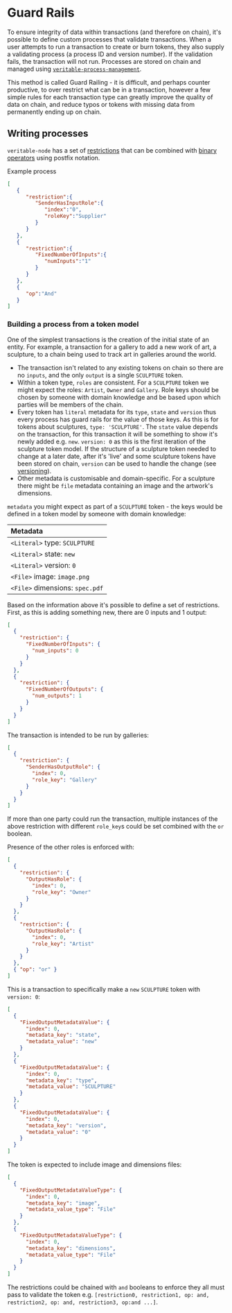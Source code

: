# Guard Rails

To ensure integrity of data within transactions (and therefore on chain), it's possible to define custom processes that validate transactions. When a user attempts to run a transaction to create or burn tokens, they also supply a validating process (a process ID and version number). If the validation fails, the transaction will not run. Processes are stored on chain and managed using [`veritable-process-management`](https://github.com/digicatapult/dscp-process-management/).

This method is called Guard Railing - it is difficult, and perhaps counter productive, to over restrict what can be in a transaction, however a few simple rules for each transaction type can greatly improve the quality of data on chain, and reduce typos or tokens with missing data from permanently ending up on chain.

## Writing processes

`veritable-node` has a set of [restrictions](https://github.com/digicatapult/dscp-node/#restrictions) that can be combined with [binary operators](https://github.com/digicatapult/dscp-node/#binary-operations) using postfix notation.

Example process

```JSON
[
   {
      "restriction":{
         "SenderHasInputRole":{
            "index":"0",
            "roleKey":"Supplier"
         }
      }
   },
   {
      "restriction":{
         "FixedNumberOfInputs":{
            "numInputs":"1"
         }
      }
   },
   {
      "op":"And"
   }
]
```

### Building a process from a token model

One of the simplest transactions is the creation of the initial state of an entity. For example, a transaction for a gallery to add a new work of art, a sculpture, to a chain being used to track art in galleries around the world.

- The transaction isn't related to any existing tokens on chain so there are no `inputs`, and the only `output` is a single `SCULPTURE` token.
- Within a token type, `roles` are consistent. For a `SCULPTURE` token we might expect the roles: `Artist`, `Owner` and `Gallery`. Role keys should be chosen by someone with domain knowledge and be based upon which parties will be members of the chain.
- Every token has `literal` metadata for its `type`, `state` and `version` thus every process has guard rails for the value of those keys. As this is for tokens about sculptures, `type: 'SCULPTURE'`. The `state` value depends on the transaction, for this transaction it will be something to show it's newly added e.g. `new`. `version: 0` as this is the first iteration of the sculpture token model. If the structure of a sculpture token needed to change at a later date, after it's 'live' and some sculpture tokens have been stored on chain, `version` can be used to handle the change (see [versioning](./bestPractice.md#versioning)).
- Other metadata is customisable and domain-specific. For a sculpture there might be `file` metadata containing an image and the artwork's dimensions.

`metadata` you might expect as part of a `SCULPTURE` token - the keys would be defined in a token model by someone with domain knowledge:

| Metadata                        |
| :------------------------------ |
| `<Literal>` type: `SCULPTURE`   |
| `<Literal>` state: `new`        |
| `<Literal>` version: `0`        |
| `<File>` image: `image.png`     |
| `<File>` dimensions: `spec.pdf` |

Based on the information above it's possible to define a set of restrictions. First, as this is adding something new, there are 0 inputs and 1 output:

```json
[
  {
    "restriction": {
      "FixedNumberOfInputs": {
        "num_inputs": 0
      }
    }
  },
  {
    "restriction": {
      "FixedNumberOfOutputs": {
        "num_outputs": 1
      }
    }
  }
]
```

The transaction is intended to be run by galleries:

```json
[
  {
    "restriction": {
      "SenderHasOutputRole": {
        "index": 0,
        "role_key": "Gallery"
      }
    }
  }
]
```

If more than one party could run the transaction, multiple instances of the above restriction with different `role_key`s could be set combined with the `or` boolean.

Presence of the other roles is enforced with:

```json
[
  {
    "restriction": {
      "OutputHasRole": {
        "index": 0,
        "role_key": "Owner"
      }
    }
  },
  {
    "restriction": {
      "OutputHasRole": {
        "index": 0,
        "role_key": "Artist"
      }
    }
  },
  { "op": "or" }
]
```

This is a transaction to specifically make a `new` `SCULPTURE` token with `version: 0`:

```json
[
  {
    "FixedOutputMetadataValue": {
      "index": 0,
      "metadata_key": "state",
      "metadata_value": "new"
    }
  },
  {
    "FixedOutputMetadataValue": {
      "index": 0,
      "metadata_key": "type",
      "metadata_value": "SCULPTURE"
    }
  },
  {
    "FixedOutputMetadataValue": {
      "index": 0,
      "metadata_key": "version",
      "metadata_value": "0"
    }
  }
]
```

The token is expected to include image and dimensions files:

```json
[
  {
    "FixedOutputMetadataValueType": {
      "index": 0,
      "metadata_key": "image",
      "metadata_value_type": "File"
    }
  },
  {
    "FixedOutputMetadataValueType": {
      "index": 0,
      "metadata_key": "dimensions",
      "metadata_value_type": "File"
    }
  }
]
```

The restrictions could be chained with `and` booleans to enforce they all must pass to validate the token e.g. `[restriction0, restriction1, op: and, restriction2, op: and, restriction3, op:and ...]`.
